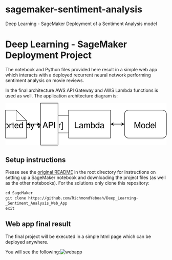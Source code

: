 # sagemaker-sentiment-analysis
Deep Learning - SageMaker Deployment of a Sentiment Analysis model
# Deep Learning - SageMaker Deployment Project


The notebook and Python files provided here result in a simple web app which interacts with a deployed recurrent neural network performing sentiment analysis on movie reviews.

In the final architecture AWS API Gateway and AWS Lambda functions is used as well. The application architecture diagram is:

![Web app Diagram](./Web&#32;App&#32;Diagram.svg) 


## Setup instructions
Please see the [original README](https://github.com/udacity/sagemaker-deployment/tree/master/README.md) in the root directory for instructions on setting up a SageMaker notebook and downloading the project files (as well as the other notebooks). For the solutions only clone this repository:

```
cd SageMaker
git clone https://github.com/RichmondYeboah/Deep_Learning-_Sentiment_Analysis_Web_App
exit
```

## Web app final result
The final project will be executed in a simple html page which can be deployed anywhere.

You will see the following:![webapp](https://user-images.githubusercontent.com/29513099/115080273-78159a80-9ed0-11eb-9604-1f5ce2f70166.gif)
